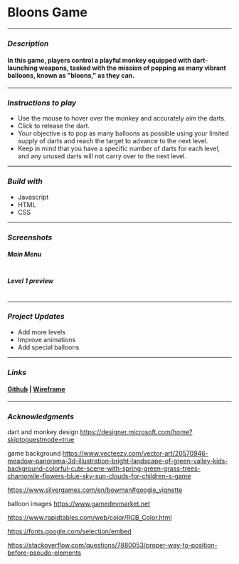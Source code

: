 # Bloons Game

---

### **_Description_**

#### In this game, players control a playful monkey equipped with dart-launching weapons, tasked with the mission of popping as many vibrant balloons, known as "bloons," as they can.

---

### **_Instructions to play_**

- Use the mouse to hover over the monkey and accurately aim the darts.
- Click to release the dart.
- Your objective is to pop as many balloons as possible using your limited supply 
 of darts and reach the target to advance to the next level.
- Keep in mind that you have a specific number of darts for each level, and any 
 unused darts will not carry over to the next level.


---

### **_Build with_**

- Javascript
- HTML
- CSS

---

### **_Screenshots_**

##### Main Menu

![]()

##### Level 1 preview

![]()

---

### **_Project Updates_**

- Add more levels
- Improve animations
- Add special balloons

---

### **_Links_**

#### [Github](https://github.com/emmyileeva) | [Wireframe](https://wireframe.cc/pfOEVh)

---

### **_Acknowledgments_**

dart and monkey design
https://designer.microsoft.com/home?skiptoguestmode=true

game background
https://www.vecteezy.com/vector-art/20570946-meadow-panorama-3d-illustration-bright-landscape-of-green-valley-kids-background-colorful-cute-scene-with-spring-green-grass-trees-chamomile-flowers-blue-sky-sun-clouds-for-children-s-game

https://www.silvergames.com/en/bowman#google_vignette

balloon images
https://www.gamedevmarket.net

https://www.rapidtables.com/web/color/RGB_Color.html

https://fonts.google.com/selection/embed

https://stackoverflow.com/questions/7880053/proper-way-to-position-before-pseudo-elements
